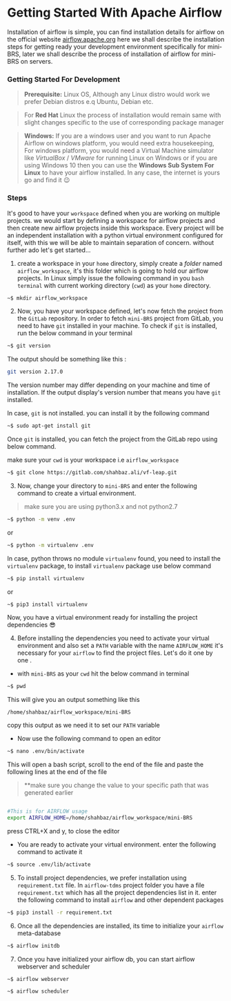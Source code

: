 # Getting Started With Apache Airflow

Installation of airflow is simple, you can find installation details for airflow on the official website [airflow.apache.org](https://airflow.apache.org/docs/stable/start.html) here we shall describe the installation steps for getting ready your development environment specifically for mini-BRS, later we shall describe the process of installation of airflow for mini-BRS on servers.

### Getting Started For Development

> **Prerequisite:** Linux OS, Although any Linux distro would work we prefer Debian distros e.q Ubuntu, Debian etc.  

>For **Red Hat** Linux the process of installation would remain same with slight changes specific to the use of corresponding package manager

>**Windows:** If you are a windows user and you want to run Apache Airflow on windows platform, you would need extra housekeeping, For windows platform, you would need a Virtual Machine simulator like *VirtualBox* / *VMware* for running Linux on Windows or if you are using Windows 10 then you can use the **Windows Sub System For Linux** to have your airflow installed. In any case, the internet is yours go and find it :wink:  

### Steps

It's good to have your ``workspace`` defined when you are working on multiple projects. we would start by defining a workspace for airflow projects and then create new airflow projects inside this workspace. Every project will be an independent installation with a python virtual environment configured for itself, with this we will be able to maintain separation of concern. without further ado let's get started...

1.  create a workspace in your ``home`` directory, simply create a *folder* named ``airflow_workspace``, it's this folder which is going to hold our airflow projects. In Linux simply issue the following command in you ``bash terminal`` with current working directory (``cwd``) as your ``home`` directory.

```bash
~$ mkdir airflow_workspace
```

2. Now, you have your workspace defined, let's now fetch the project from the ``GitLab`` repository. In order to fetch ``mini-BRS`` project from GitLab, you need to have ``git`` installed in your machine. To check if ``git`` is installed, run the below command in your terminal

```bash
~$ git version
```

The output should be something like this :

```bash
git version 2.17.0
```

The version number may differ depending on your machine and time of installation. If the output display's version number that means you have ``git`` installed.

In case, ``git`` is not installed. you can install it by the following command

```bash
~$ sudo apt-get install git
```

Once ``git`` is installed, you can fetch the project from the GitLab repo using below command.

make sure your ``cwd`` is your workspace i.e ``airflow_workspace``

```bash
~$ git clone https://gitlab.com/shahbaz.ali/vf-leap.git
```

3. Now, change your directory to ``mini-BRS`` and enter the following command to create a virtual environment.

>make sure you are using python3.x and not python2.7

```bash
~$ python -m venv .env
```

or 

```bash
~$ python -m virtualenv .env
```

In case, python throws no module ``virtualenv`` found, you need to install the ``virtualenv`` package, to install ``virtualenv`` package use below command

```bash
~$ pip install virtualenv
```
or

```bash
~$ pip3 install virtualenv
```

Now, you have a virtual environment ready for installing the project dependencies :sunglasses: 

4. Before installing the dependencies you need to activate your virtual environment and also set a ``PATH`` variable with the name ``AIRFLOW_HOME`` it's necessary for your ``airflow`` to find the project files. Let's do it one by one .

* with ``mini-BRS`` as your ``cwd`` hit the below command in terminal

```bash
~$ pwd
```
This will give you an output something like this

```
/home/shahbaz/airflow_workspace/mini-BRS
```

copy this output as we need it to set our ``PATH`` variable

* Now use the following command to open an editor

```bash
~$ nano .env/bin/activate
```
This will open a bash script, scroll to the end of the file and paste the following lines at the end of the file

>**make sure you change the value to your specific path that was generated earlier
```bash

#This is for AIRFLOW usage
export AIRFLOW_HOME=/home/shahbaz/airflow_workspace/mini-BRS
```

press CTRL+X and y, to close the editor

* You are ready to activate your virtual environment. enter the following command to activate it

```bash
~$ source .env/lib/activate
```

5. To install project dependencies, we prefer installation using ``requirement.txt`` file. In ``airflow-tdms`` project folder you have a file ``requirement.txt`` which has all the project dependencies list in it. enter the following command to install ``airflow`` and other dependent packages

```bash
~$ pip3 install -r requirement.txt
```
6. Once all the dependencies are installed, its time to initialize your ``airflow`` meta-database

```bash
~$ airflow initdb
```

7. Once you have initialized your airflow db, you can start airflow webserver and scheduler

```bash
~$ airflow webserver
```


```bash
~$ airflow scheduler
```









